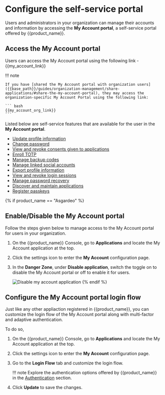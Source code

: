 # Configure the self-service portal

Users and administrators in your organization can manage their accounts and information by accessing the **My Account portal**, a self-service portal offered by {{product_name}}.

## Access the My Account portal

Users can access the My Account portal using the following link - {{my_account_link}}

!!! note

    If you have [shared the My Account portal with organization users]({{base_path}}/guides/organization-management/share-applications/#share-the-my-account-portal), they may access the organization-specific My Account Portal using the following link:

    ``` bash
    {{my_account_org_link}}
    ```



Listed below are self-service features that are available for the user in the **My Account portal**.

- [Update profile information]({{base_path}}/guides/user-self-service/update-profile-info/)
- [Change password]({{base_path}}/guides/user-self-service/change-password/)
- [View and revoke consents given to applications]({{base_path}}/guides/user-self-service/manage-consents/)
- [Enroll TOTP]({{base_path}}/guides/user-self-service/enable-totp/)
- [Manage backup codes]({{base_path}}/guides/user-self-service/manage-backup-codes/)
- [Manage linked social accounts]({{base_path}}/guides/user-self-service/manage-linked-accounts/)
- [Export profile information]({{base_path}}/guides/user-self-service/export-profile-information/)
- [View and revoke login sessions]({{base_path}}/guides/user-self-service/manage-login-sessions/)
- [Manage password recovery]({{base_path}}/guides/user-self-service/user-password-recovery/)
- [Discover and maintain applications]({{base_path}}/guides/user-self-service/discover-applications/)
- [Register passkeys]({{base_path}}/guides/user-self-service/register-passkey/)

{% if product_name == "Asgardeo" %}
## Enable/Disable the My Account portal

Follow the steps given below to manage access to the My Account portal for users in your organization.

1. On the {{product_name}} Console, go to **Applications** and locate the My Account application at the top.

2. Click the settings icon to enter the **My Account** configuration page.

3. In the **Danger Zone**, under **Disable application**, switch the toggle on to disable the My Account portal or off to enable it for users.

    ![Disable my account application]({{base_path}}/assets/img/guides/users/disable-my-account-application.png)
{% endif %}

## Configure the My Account portal login flow

Just like any other appliaction registered in {{product_name}}, you can customize the login flow of the My Account portal along with multi-factor and adaptive authentication.

To do so,

1. On the {{product_name}} Console, go to **Applications** and locate the My Account application at the top.

2. Click the settings icon to enter the **My Account** configuration page.

3. Go to the **Login Flow** tab and customize the login flow.

    !!! note
        Explore the authentication options offered by {{product_name}} in the [Authentication]({{base_path}}/guides/authentication/) section.

4. Click **Update** to save the changes.